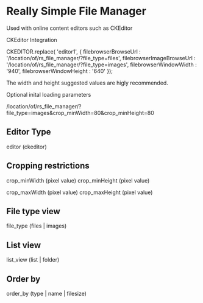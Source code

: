# Really Simple File Manager

Used with online content editors such as CKEditor

CKEditor Integration

CKEDITOR.replace( 'editor1',
{
	filebrowserBrowseUrl : '/location/of/rs_file_manager/?file_type=files',
	filebrowserImageBrowseUrl : '/location/of/rs_file_manager/?file_type=images',
	filebrowserWindowWidth : '940',
 	filebrowserWindowHeight : '640'
});

The width and height suggested values are higly recommended.

Optional inital loading parameters

/location/of/rs_file_manager/?file_type=images&crop_minWidth=80&crop_minHeight=80

Editor Type
------------
editor (ckeditor)

Cropping restrictions
------------
crop_minWidth (pixel value)
crop_minHeight (pixel value)

crop_maxWidth (pixel value)
crop_maxHeight (pixel value)

File type view
------------
file_type (files | images)

List view
------------
list_view (list | folder)

Order by
------------
order_by (type | name | filesize)